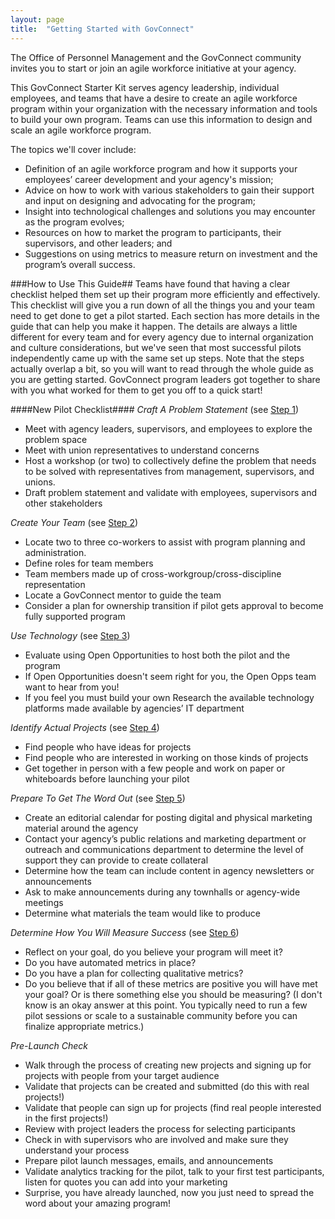 ```yaml
---
layout: page
title:  "Getting Started with GovConnect"
---
```

The Office of Personnel Management and the GovConnect community invites you to
start or join an agile workforce initiative at your agency.

This GovConnect Starter Kit serves agency leadership, individual employees, and teams that have a desire to create an agile workforce program within your organization with the necessary information and tools to build your own program. Teams can use this information to design and scale an agile workforce program.

The topics we'll cover include:

* Definition of an agile workforce program and how it supports your employees’ career development and your agency's mission;
* Advice on how to work with various stakeholders to gain their support and input on designing and advocating for the program;
* Insight into technological challenges and solutions you may encounter as the program evolves;
* Resources on how to market the program to participants, their supervisors, and other leaders; and
* Suggestions on using metrics to measure return on investment and the program’s overall success.

###How to Use This Guide##
Teams have found that having a clear checklist helped them set up their program more efficiently and effectively. This checklist will give you a run down of all the things you and your team need to get done to get a pilot started. Each section has more details in the guide that can help you make it happen.  The details are always a little different for every team and for every agency due to internal organization and culture considerations, but we've seen that most successful pilots independently came up with the same set up steps.  Note that the steps actually overlap a bit, so you will want to read through the whole guide as you are getting started. GovConnect program leaders got together to share with you what worked for them to get you off to a quick start!

####New Pilot Checklist####
*Craft A Problem Statement* (see [Step 1](vision.html))

* Meet with agency leaders, supervisors, and employees to explore the problem space
* Meet with union representatives to understand concerns
* Host a workshop (or two) to collectively define the problem that needs to be solved with representatives from management, supervisors, and unions.
* Draft problem statement and validate with employees, supervisors and other stakeholders

*Create Your Team* (see [Step 2](team.html))

* Locate two to three co-workers to assist with program planning and administration.  
* Define roles for team members
* Team members made up of cross-workgroup/cross-discipline representation
* Locate a GovConnect mentor to guide the team
* Consider a plan for ownership transition if pilot gets approval to become fully supported program

*Use Technology* (see [Step 3](technology.html))

* Evaluate using Open Opportunities to host both the pilot and the program
* If Open Opportunities doesn't seem right for you, the Open Opps team want to hear from you!
* If you feel you must build your own Research the available technology platforms made available by agencies’ IT department

*Identify Actual Projects* (see [Step 4](projects.html))

* Find people who have ideas for projects
* Find people who are interested in working on those kinds of projects
* Get together in person with a few people and work on paper or whiteboards before launching your pilot

*Prepare To Get The Word Out*  (see [Step 5](marketing.html))

* Create an editorial calendar for posting digital and physical marketing material around the agency
* Contact your agency’s public relations and marketing department or outreach and communications department to determine the level of support they can provide to create collateral
* Determine how the team can include content in agency newsletters or announcements
* Ask to make announcements during any townhalls or agency-wide meetings
* Determine what materials the team would like to produce

*Determine How You Will Measure Success*  (see [Step 6](metrics.html))

* Reflect on your goal, do you believe your program will meet it?
* Do you have automated metrics in place?
* Do you have a plan for collecting qualitative metrics?
* Do you believe that if all of these metrics are positive you will have met your goal?  Or is there something else you should be measuring?  (I don't know is an okay answer at this point. You typically need to run a few pilot sessions or scale to a sustainable community before you can finalize appropriate metrics.)

*Pre-Launch Check*  

* Walk through the process of creating new projects and signing up for projects with people from your target audience
* Validate that projects can be created and submitted (do this with real projects!)
* Validate that people can sign up for projects (find real people interested in the first projects!)
* Review with project leaders the process for selecting participants
* Check in with supervisors who are involved and make sure they understand your process
* Prepare pilot launch messages, emails, and announcements
* Validate analytics tracking for the pilot, talk to your first test participants, listen for quotes you can add into your marketing
* Surprise, you have already launched, now you just need to spread the word about your amazing program!
